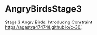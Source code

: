 # AngryBirdsStage3
Stage 3 Angry Birds: Introducing Constraint
 https://agastya474748.github.io/c-30/.
